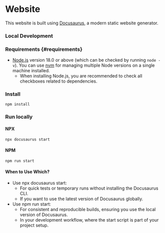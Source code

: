 # Website

This website is built using [Docusaurus](https://docusaurus.io/), a modern static website generator.

### Local Development

### Requirements {#requirements}

- [Node.js](https://nodejs.org/en/download/) version 18.0 or above (which can be checked by running `node -v`). You can use [nvm](https://github.com/nvm-sh/nvm) for managing multiple Node versions on a single machine installed.
  - When installing Node.js, you are recommended to check all checkboxes related to dependencies.

### Install

```
npm install
```

### Run locally

#### NPX
```
npx docusaurus start
```

#### NPM
```
npm run start
```

#### **When to Use Which?**
- Use npx docusaurus start:
    - For quick tests or temporary runs without installing the Docusaurus CLI.
    - If you want to use the latest version of Docusaurus globally.
- Use npm run start:
    - For consistent and reproducible builds, ensuring you use the local version of Docusaurus.
    - In your development workflow, where the start script is part of your project setup.
